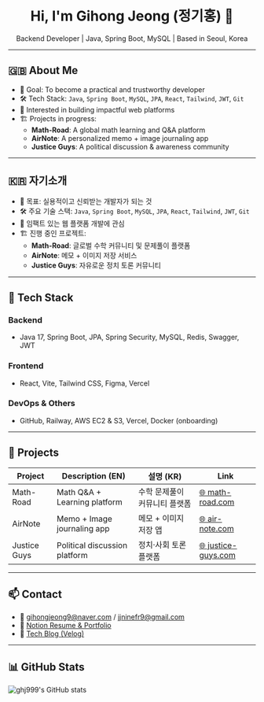 <h1 align="center">Hi, I'm Gihong Jeong (정기홍) 👋</h1>

<p align="center">
Backend Developer | Java, Spring Boot, MySQL | Based in Seoul, Korea
</p>

---

## 🇬🇧 About Me

- 🎯 Goal: To become a practical and trustworthy developer
- 🛠️ Tech Stack: `Java`, `Spring Boot`, `MySQL`, `JPA`, `React`, `Tailwind`, `JWT`, `Git`
- 🧠 Interested in building impactful web platforms
- 🏗️ Projects in progress:
  - **Math-Road**: A global math learning and Q&A platform
  - **AirNote**: A personalized memo + image journaling app
  - **Justice Guys**: A political discussion & awareness community

---

## 🇰🇷 자기소개

- 🎯 목표: 실용적이고 신뢰받는 개발자가 되는 것
- 🛠️ 주요 기술 스택: `Java`, `Spring Boot`, `MySQL`, `JPA`, `React`, `Tailwind`, `JWT`, `Git`
- 🧠 임팩트 있는 웹 플랫폼 개발에 관심
- 🏗️ 진행 중인 프로젝트:
  - **Math-Road**: 글로벌 수학 커뮤니티 및 문제풀이 플랫폼
  - **AirNote**: 메모 + 이미지 저장 서비스
  - **Justice Guys**: 자유로운 정치 토론 커뮤니티

---

## 🧰 Tech Stack

### Backend
- Java 17, Spring Boot, JPA, Spring Security, MySQL, Redis, Swagger, JWT

### Frontend
- React, Vite, Tailwind CSS, Figma, Vercel

### DevOps & Others
- GitHub, Railway, AWS EC2 & S3, Vercel, Docker (onboarding)

---

## 💼 Projects

| Project | Description (EN) | 설명 (KR) | Link |
|---------|------------------|-----------|------|
| Math-Road | Math Q&A + Learning platform | 수학 문제풀이 커뮤니티 플랫폼 | [🌐 math-road.com](https://math-road.com) |
| AirNote | Memo + Image journaling app | 메모 + 이미지 저장 앱 | [🌐 air-note.com](https://air-note.com) |
| Justice Guys | Political discussion platform | 정치·사회 토론 플랫폼 | [🌐 justice-guys.com](https://justice-guys.com) |

---

## 📫 Contact

- 📧 gihongjeong9@naver.com / jjninefr9@gmail.com
- 🧾 [Notion Resume & Portfolio](https://notion.so/ghj999/resume)
- 📝 [Tech Blog (Velog)](https://velog.io/@ghj999)

---

## 📊 GitHub Stats

![ghj999's GitHub stats](https://github-readme-stats.vercel.app/api?username=ghj999&show_icons=true&theme=tokyonight)
